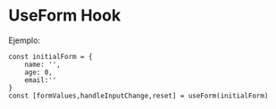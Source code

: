 # UseForm Hook


Ejemplo:

```
const initialForm = {
    name: '',
    age: 0,
    email:''
}
const [formValues,handleInputChange,reset] = useForm(initialForm)
```